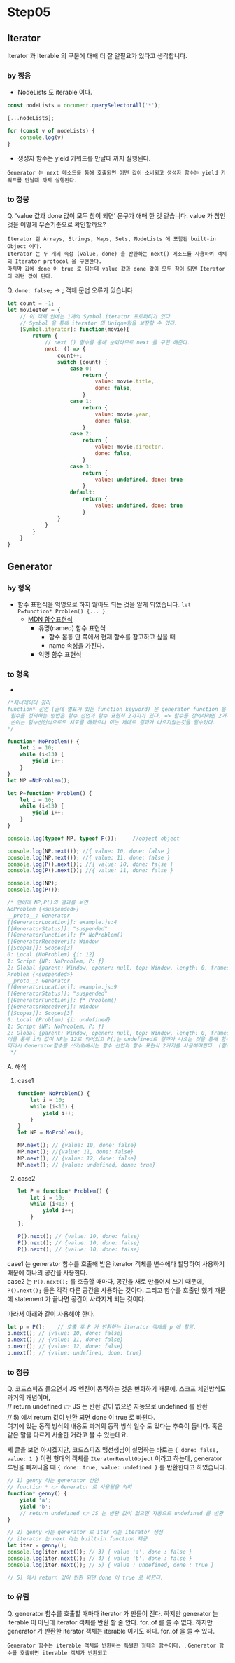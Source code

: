 # Step05

## Iterator
Iterator 과 Iterable 의 구분에 대해 더 잘 알필요가 있다고 생각합니다.

### by 정웅
- NodeLists 도 iterable 이다.
```javascript
const nodeLists = document.querySelectorAll('*'); 

[...nodeLists];

for (const v of nodeLists) {
    console.log(v)
}
```

- 생성자 함수는 yield 키워드를 만날때 까지 실행된다. 
```text
Generator 는 next 메소드를 통해 호출되면 어떤 값이 소비되고 생성자 함수는 yield 키워드를 만날때 까지 실행된다.
```

### to 정웅
Q. 'value 값과 done 값이 모두 참이 되면' 문구가 애매 한 것 같습니다. value 가 참인 것을 어떻게 무슨기준으로 확인할까요? 
```
Iterator 란 Arrays, Strings, Maps, Sets, NodeLists 에 포함된 built-in Object 이다. 
Iterator 는 두 개의 속성 (value, done) 을 반환하는 next() 메소드를 사용하여 객체의 Iterator protocol 을 구현한다. 
마지막 값에 done 이 true 로 되는데 value 값과 done 값이 모두 참이 되면 Iterator 의 리턴 값이 된다.
```

Q. `done: false;` -> ; 객체 문법 오류가 있습니다
```javascript
let count = -1;
let movieIter = {
    // 이 객체 안에는 1개의 Symbol.iterator 프로퍼티가 있다.
    // Symbol 을 통해 iterator 의 Unique함을 보장할 수 있다.
    [Symbol.iterator]: function(movie){
        return {
            // next () 함수를 통해 순회하므로 next 를 구현 해준다.
            next: () => {
                count++;
                switch (count) {
                    case 0:
                        return {
                            value: movie.title,
                            done: false,
                        }
                    case 1:
                        return {
                            value: movie.year,
                            done: false,
                        }
                    case 2:
                        return {
                            value: movie.director,
                            done: false,
                        }
                    case 3:
                        return {
                            value: undefined, done: true
                        }
                    default:
                        return {
                            value: undefined, done: true
                        }
                }
            }
        }
    }
}

```
 

## Generator
### by 형욱
- 함수 표현식을 익명으로 하지 않아도 되는 것을 알게 되었습니다.
`let P=function* Problem() {... } `
    - [MDN 함수표현식](https://developer.mozilla.org/ko/docs/Web/JavaScript/Reference/Operators/function)
       - 유명(named) 함수 표현식
           - 함수 몸통 안 쪽에서 현재 함수를 참고하고 싶을 때
           - name 속성을 가진다.
       - 익명 함수 표현식
### to 형욱
- 
```javascript
/*제너레이터 정리
function* 선언 (끝에 별표가 있는 function keyword) 은 generator function 을 정의하는데, 이 함수는 Generator 객체를 반환합니다.
 함수를 정의하는 방법은 함수 선언과 함수 표현식 2가지가 있다. => 함수를 정의하려면 2가지 방법을 써야한다.
 쓴이는 함수선언식으로도 시도를 해봤으나 이는 제대로 결과가 나오지않는것을 알수있다.
*/

function* NoProblem() {
    let i = 10;
    while (i<13) {
        yield i++;
    }
}
let NP =NoProblem();

let P=function* Problem() {
    let i = 10;
    while (i<13) {
        yield i++;
    }
}

console.log(typeof NP, typeof P());     //object object

console.log(NP.next()); //{ value: 10, done: false }
console.log(NP.next()); //{ value: 11, done: false }
console.log(P().next()); //{ value: 10, done: false }
console.log(P().next()); //{ value: 11, done: false }

console.log(NP);
console.log(P());

/* 맨아래 NP,P()의 결과를 보면
NoProblem {<suspended>}
__proto__: Generator
[[GeneratorLocation]]: example.js:4
[[GeneratorStatus]]: "suspended"
[[GeneratorFunction]]: ƒ* NoProblem()
[[GeneratorReceiver]]: Window
[[Scopes]]: Scopes[3]
0: Local (NoProblem) {i: 12}
1: Script {NP: NoProblem, P: ƒ}
2: Global {parent: Window, opener: null, top: Window, length: 0, frames: Window, …}
Problem {<suspended>}
__proto__: Generator
[[GeneratorLocation]]: example.js:9
[[GeneratorStatus]]: "suspended"
[[GeneratorFunction]]: ƒ* Problem()
[[GeneratorReceiver]]: Window
[[Scopes]]: Scopes[3]
0: Local (Problem) {i: undefined}
1: Script {NP: NoProblem, P: ƒ}
2: Global {parent: Window, opener: null, top: Window, length: 0, frames: Window, …}
이를 통해 i의 값이 NP는 12로 되어있고 P()는 undefined로 결과가 나오는 것을 통해 함수선언문으로는 불가능하다는 것을 알수있다. (비슷해보이지만)
따라서 Generator함수를 쓰기위해서는 함수 선언과 함수 표현식 2가지를 사용해야한다. (함수선언식으로는 정상적 next()사용이 어렵다 생각)
 */
```
      
A. 해석
1. case1
    ```javascript
    function* NoProblem() {
        let i = 10;
        while (i<13) {
            yield i++;
        }
    }
    let NP = NoProblem();
    
    NP.next(); // {value: 10, done: false}
    NP.next(); //{value: 11, done: false}
    NP.next(); // {value: 12, done: false}
    NP.next(); // {value: undefined, done: true}
    ``` 

2. case2
    ```javascript
    let P = function* Problem() {
        let i = 10;
        while (i<13) {
            yield i++;
        }
    };
    
    P().next(); // {value: 10, done: false}
    P().next(); // {value: 10, done: false}
    P().next(); // {value: 10, done: false}
    ```
   
case1 는 generator 함수를 호출해 받은 iterator 객체를 변수에다 할당하여 사용하기 때문에 하나의 공간을 사용한다.  
case2 는 `P().next();` 를 호출할 때마다, 공간을 새로 만들어서 쓰기 때문에, `P().next();` 들은 각각 다른 공간을 사용하는 것이다.
그리고 함수를 호출만 했기 때문에 statement 가 끝나면 공간이 사라지게 되는 것이다. 
  
따라서 아래와 같이 사용해야 한다.
```javascript
let p = P();    // 호출 후 P 가 반환하는 iterator 객체를 p 에 할당.
p.next(); // {value: 10, done: false}
p.next(); // {value: 11, done: false}
p.next(); // {value: 12, done: false}
p.next(); // {value: undefined, done: true}
```

### to 정웅
Q. 코드스피츠 들으면서 JS 엔진이 동작하는 것은 변화하기 때문에. 스코프 체인방식도 과거의 개념이며,      
    // return undefined 👉 JS 는 반환 값이 없으면 자동으로 undefined 를 반환   
    // 5) 에서 return 값이 반환 되면 done 이 true 로 바뀐다.     
여기에 있는 동작 방식의 내용도 과거의 동작 방식 일수 도 있다는 추측이 듭니다. 혹은 같은 말을 다르게 서술한 거라고 볼 수 있는데요.

제 글을 보면 아시겠지만, 코드스피츠 맹선생님이 설명하는 바로는 `{ done: false, value: 1 }` 이런 형태의 객체를 `IteratorResultObject` 
이라고 하는데, generator 루틴을 빠져나올 때 `{ done: true, value: undefined }` 를 반환한다고 하였습니다.

```javascript
// 1) genny 라는 generator 선언
// function * 👉 Generator 로 사용됨을 의미
function* genny() {
    yield 'a';
    yield 'b';
    // return undefined 👉 JS 는 반환 값이 없으면 자동으로 undefined 를 반환
}

// 2) genny 라는 generator 로 iter 라는 iterator 생성
// iterator 는 next 라는 built-in function 제공
let iter = genny();
console.log(iter.next()); // 3) { value 'a', done : false }
console.log(iter.next()); // 4) { value 'b', done : false }
console.log(iter.next()); // 5) { value : undefined, done : true }

// 5) 에서 return 값이 반환 되면 done 이 true 로 바뀐다.
```

### to 유림
Q. 
generator 함수를 호출할 때마다 iterator 가 만들어 진다.
하지만 generator 는 iterable 이 아닌데 iterator 객체를 반환 할 줄 안다.
for..of 를 쓸 수 없다.
하지만 generator 가 반환한 iterator 객체는 iterable 이기도 하다.
for..of 을 쓸 수 있다.

`Generator 함수는 iterable 객체를 반환하는 특별한 형태의 함수이다. `,
`Generator 함수를 호출하면 iterable 객체가 반환되고 `
